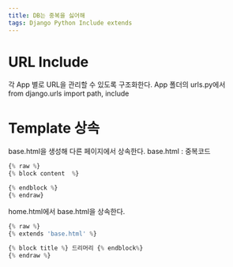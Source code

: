 ```yaml
---
title: DB는 중복을 싫어해
tags: Django Python Include extends
---
```


URL Include
===
각 App 별로 URL을 관리할 수 있도록 구조화한다. 
App 폴더의 urls.py에서  
from django.urls import path, include

Template 상속
===
base.html을 생성해 다른 페이지에서 상속한다.
base.html : 중복코드

```python
{% raw %}
{% block content  %}

{% endblock %}
{% endraw}
```

home.html에서 base.html을 상속한다.
```python
{% raw %}
{% extends 'base.html' %}

{% block title %} 드리머리 {% endblock%}
{% endraw %}
```

